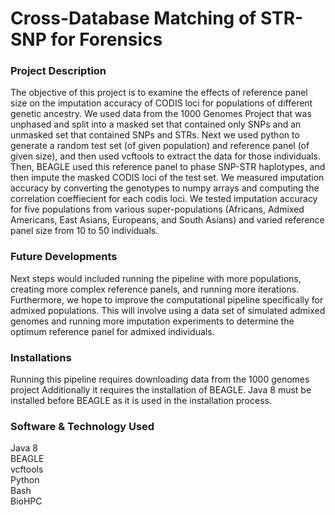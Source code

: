 # Cross-Database Matching of STR-SNP for Forensics

### Project Description
The objective of this project is to examine the effects of reference panel size on the imputation accuracy of CODIS loci for populations of different genetic ancestry. We used data from the 1000 Genomes Project that was unphased and split into a masked set that contained only SNPs and an unmasked set that contained SNPs and STRs. Next we used python to generate a random test set (of given population) and reference panel (of given size), and then used vcftools to extract the data for those individuals. Then, BEAGLE used this reference panel to phase SNP-STR haplotypes, and then impute the masked CODIS loci of the test set. We measured imputation accuracy by converting the genotypes to numpy arrays and computing the correlation coeffiecient for each codis loci. We tested imputation accuracy for five populations from various super-populations (Africans, Admixed Americans, East Asians, Europeans, and South Asians) and varied reference panel size from 10 to 50 individuals.

### Future Developments
Next steps would included running the pipeline with more populations, creating more complex reference panels, and running more iterations. Furthermore, we hope to improve the computational pipeline specifically for admixed populations. This will involve using a data set of simulated admixed genomes and running more imputation experiments to determine the optimum reference panel for admixed individuals.

### Installations
Running this pipeline requires downloading data from the 1000 genomes project
Additionally it requires the installation of BEAGLE. Java 8 must be installed before BEAGLE as it is used in the installation process.

### Software & Technology Used
Java 8
<br />BEAGLE
<br />vcftools
<br />Python
<br />Bash
<br />BioHPC

